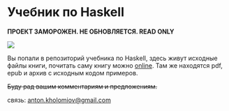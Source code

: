 Учебник по Haskell
===========================

**ПРОЕКТ ЗАМОРОЖЕН. НЕ ОБНОВЛЯЕТСЯ. READ ONLY**

![](http://evolvemovement.com/evolve/wp-content/uploads/2013/01/snowflake.jpg)

Вы попали в репозиторий учебника по Haskell, здесь живут исходные файлы
книги, почитать саму книгу можно 
[online](http://anton-k.github.com/ru-haskell-book/book/home.html).
Там же находятся pdf, epub и архив с исходным кодом примеров. 

~~Буду рад вашим комментариям и предложениям.~~

связь: anton.kholomiov@gmail.com
